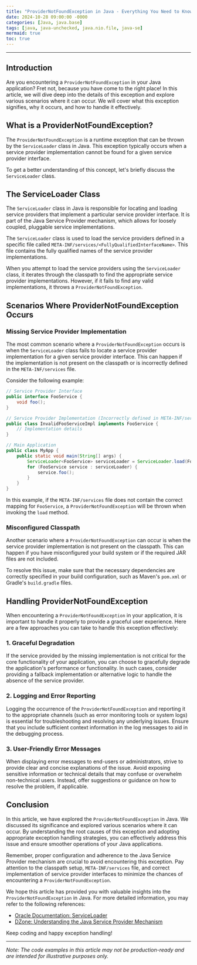 ```yaml
---
title: "ProviderNotFoundException in Java - Everything You Need to Know"
date: 2024-10-28 09:00:00 -0000
categories: [Java, java.base]
tags: [java, java-unchecked, java.nio.file, java-se]
mermaid: true
toc: true
---
```



---

## Introduction

Are you encountering a `ProviderNotFoundException` in your Java application? Fret not, because you have come to the right place! In this article, we will dive deep into the details of this exception and explore various scenarios where it can occur. We will cover what this exception signifies, why it occurs, and how to handle it effectively.

## What is a ProviderNotFoundException?

The `ProviderNotFoundException` is a runtime exception that can be thrown by the `ServiceLoader` class in Java. This exception typically occurs when a service provider implementation cannot be found for a given service provider interface.

To get a better understanding of this concept, let's briefly discuss the `ServiceLoader` class.

## The ServiceLoader Class

The `ServiceLoader` class in Java is responsible for locating and loading service providers that implement a particular service provider interface. It is part of the Java Service Provider mechanism, which allows for loosely coupled, pluggable service implementations.

The `ServiceLoader` class is used to load the service providers defined in a specific file called `META-INF/services/<FullyQualifiedInterfaceName>`. This file contains the fully qualified names of the service provider implementations.

When you attempt to load the service providers using the `ServiceLoader` class, it iterates through the classpath to find the appropriate service provider implementations. However, if it fails to find any valid implementations, it throws a `ProviderNotFoundException`.

## Scenarios Where ProviderNotFoundException Occurs

### Missing Service Provider Implementation

The most common scenario where a `ProviderNotFoundException` occurs is when the `ServiceLoader` class fails to locate a service provider implementation for a given service provider interface. This can happen if the implementation is not present on the classpath or is incorrectly defined in the `META-INF/services` file.

Consider the following example:

```java
// Service Provider Interface
public interface FooService {
    void foo();
}

// Service Provider Implementation (Incorrectly defined in META-INF/services)
public class InvalidFooServiceImpl implements FooService {
    // Implementation details
}

// Main Application
public class MyApp {
    public static void main(String[] args) {
        ServiceLoader<FooService> serviceLoader = ServiceLoader.load(FooService.class);
        for (FooService service : serviceLoader) {
            service.foo();
        }
    }
}
```

In this example, if the `META-INF/services` file does not contain the correct mapping for `FooService`, a `ProviderNotFoundException` will be thrown when invoking the `load` method.

### Misconfigured Classpath

Another scenario where a `ProviderNotFoundException` can occur is when the service provider implementation is not present on the classpath. This can happen if you have misconfigured your build system or if the required JAR files are not included.

To resolve this issue, make sure that the necessary dependencies are correctly specified in your build configuration, such as Maven's `pom.xml` or Gradle's `build.gradle` files.

## Handling ProviderNotFoundException

When encountering a `ProviderNotFoundException` in your application, it is important to handle it properly to provide a graceful user experience. Here are a few approaches you can take to handle this exception effectively:

### 1. Graceful Degradation

If the service provided by the missing implementation is not critical for the core functionality of your application, you can choose to gracefully degrade the application's performance or functionality. In such cases, consider providing a fallback implementation or alternative logic to handle the absence of the service provider.

### 2. Logging and Error Reporting

Logging the occurrence of the `ProviderNotFoundException` and reporting it to the appropriate channels (such as error monitoring tools or system logs) is essential for troubleshooting and resolving any underlying issues. Ensure that you include sufficient context information in the log messages to aid in the debugging process.

### 3. User-Friendly Error Messages

When displaying error messages to end-users or administrators, strive to provide clear and concise explanations of the issue. Avoid exposing sensitive information or technical details that may confuse or overwhelm non-technical users. Instead, offer suggestions or guidance on how to resolve the problem, if applicable.

## Conclusion

In this article, we have explored the `ProviderNotFoundException` in Java. We discussed its significance and explored various scenarios where it can occur. By understanding the root causes of this exception and adopting appropriate exception handling strategies, you can effectively address this issue and ensure smoother operations of your Java applications.

Remember, proper configuration and adherence to the Java Service Provider mechanism are crucial to avoid encountering this exception. Pay attention to the classpath setup, `META-INF/services` file, and correct implementation of service provider interfaces to minimize the chances of encountering a `ProviderNotFoundException`.

We hope this article has provided you with valuable insights into the `ProviderNotFoundException` in Java. For more detailed information, you may refer to the following references:

- [Oracle Documentation: ServiceLoader](https://docs.oracle.com/javase/10/docs/api/java/util/ServiceLoader.html)
- [DZone: Understanding the Java Service Provider Mechanism](https://dzone.com/articles/java-service-provider-mechanism)

Keep coding and happy exception handling!

---

*Note: The code examples in this article may not be production-ready and are intended for illustrative purposes only.*